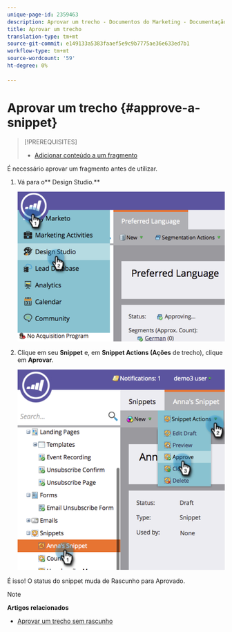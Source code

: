 ```yaml
---
unique-page-id: 2359463
description: Aprovar um trecho - Documentos do Marketing - Documentação do produto
title: Aprovar um trecho
translation-type: tm+mt
source-git-commit: e149133a5383faaef5e9c9b7775ae36e633ed7b1
workflow-type: tm+mt
source-wordcount: '59'
ht-degree: 0%

---
```



# Aprovar um trecho {#approve-a-snippet}

>[!PREREQUISITES]
>
>* [Adicionar conteúdo a um fragmento](add-content-to-a-snippet.md)

>



É necessário aprovar um fragmento antes de utilizar.

1. Vá para o** Design Studio.**

   ![](assets/image2014-9-16-8-3a55-3a15.png)

1. Clique em seu **Snippet** e, em **Snippet Actions (Ações** de trecho), clique em **Aprovar**.

   ![](assets/image2014-9-16-8-3a55-3a24.png)

É isso! O status do snippet muda de Rascunho para Aprovado.

>[!NOTE]
>
>**Artigos relacionados**
>
>* [Aprovar um trecho sem rascunho](approve-a-snippet-with-no-draft.md)

>



